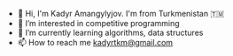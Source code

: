 - 👋 Hi, I'm Kadyr Amangylyjov. I'm from Turkmenistan :turkmenistan:
- 👀 I’m interested in competitive programming
- 🌱 I’m currently learning algorithms, data structures
- 📫 How to reach me kadyrtkm@gmail.com

<!---
KadyrTkm/KadyrTkm is a ✨ special ✨ repository because its `README.md` (this file) appears on your GitHub profile.
You can click the Preview link to take a look at your changes.
--->
